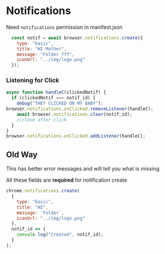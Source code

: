 # Notifications

Need `notifications` permission in manifest.json

```js
  const notif = await browser.notifications.create({
    type: "basic",
    title: "HI Mother",
    message: "Folder fff",
    iconUrl: "../img/logo.png"
  });
```

### Listening for Click

```js
async function handleC(clickedNotif) {
  if (clickedNotif === notif_id) {
    debug("THEY CLICKED ON MY BABY");
browser.notifications.onClicked.removeListener(handleC);
    await browser.notifications.clear(notif_id); 
    //close after click
  }
}
browser.notifications.onClicked.addListener(handleC);
```

## Old Way

This has better error messages and will tell you what is missing

All these fields are **required** for notification create

```js
chrome.notifications.create(
  {
    type: "basic",
    title: "HI",
    message: `Folder`,
    iconUrl: "../img/logo.png"
  },
  notif_id => {
    console.log("Created", notif_id);
  }
);
```

